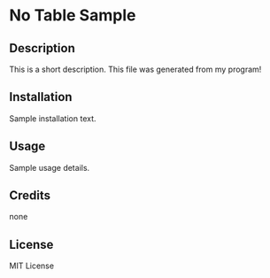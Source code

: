 
# No Table Sample

## Description

This is a short description. This file was generated from my program!

## Installation

Sample installation text.

## Usage

Sample usage details.

## Credits

none

## License

MIT License
